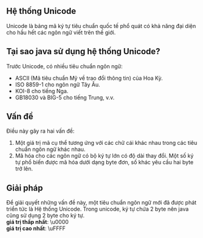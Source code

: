 ## Hệ thống Unicode

Unicode là bảng mã ký tự tiêu chuẩn quốc tế phổ quát có khả năng đại diện cho hầu hết các ngôn ngữ viết trên thế giới.

## Tại sao java sử dụng hệ thống Unicode?

Trước Unicode, có nhiều tiêu chuẩn ngôn ngữ:

- ASCII (Mã tiêu chuẩn Mỹ về trao đổi thông tin) của Hoa Kỳ.
- ISO 8859-1 cho ngôn ngữ Tây Âu.
- KOI-8 cho tiếng Nga.
- GB18030 và BIG-5 cho tiếng Trung, v.v.

## Vấn đề

Điều này gây ra hai vấn đề:

1. Một giá trị mã cụ thể tương ứng với các chữ cái khác nhau trong các tiêu chuẩn ngôn ngữ khác nhau.
2. Mã hóa cho các ngôn ngữ có bộ ký tự lớn có độ dài thay đổi. Một số ký tự phổ biến được mã hóa dưới dạng byte đơn, số khác yêu cầu hai byte trở lên.

## Giải pháp

Để giải quyết những vấn đề này, một tiêu chuẩn ngôn ngữ mới đã được phát triển tức là Hệ thống Unicode.
Trong unicode, ký tự chứa 2 byte nên java cũng sử dụng 2 byte cho ký tự.  
<b>giá trị thấp nhất</b>: \u0000  
<b>giá trị cao nhất</b>: \uFFFF
